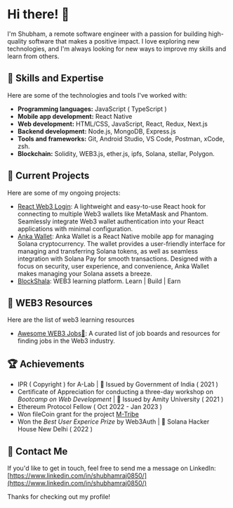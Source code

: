 # Hi there! 👋

I'm Shubham, a remote software engineer with a passion for building high-quality software that makes a positive impact. I love exploring new technologies, and I'm always looking for new ways to improve my skills and learn from others.

## 🚀 Skills and Expertise

Here are some of the technologies and tools I've worked with:

- **Programming languages:** JavaScript ( TypeScript )
- **Mobile app development:** React Native
- **Web development:** HTML/CSS, JavaScript, React, Redux, Next.js
- **Backend development:** Node.js, MongoDB, Express.js
- **Tools and frameworks:** Git, Android Studio, VS Code, Postman, xCode, zsh.
- **Blockchain:** Solidity, WEB3.js, ether.js, ipfs, Solana, stellar, Polygon.

## 🌱 Current Projects

Here are some of my ongoing projects:

- [React Web3 Login](https://github.com/Shubham0850/react-web3-login): A lightweight and easy-to-use React hook for connecting to multiple Web3 wallets like MetaMask and Phantom. Seamlessly integrate Web3 wallet authentication into your React applications with minimal configuration.
- [Anka Wallet](https://github.com/Shubham0850/anka-wallet): Anka Wallet is a React Native mobile app for managing Solana cryptocurrency. The wallet provides a user-friendly interface for managing and transferring Solana tokens, as well as seamless integration with Solana Pay for smooth transactions. Designed with a focus on security, user experience, and convenience, Anka Wallet makes managing your Solana assets a breeze.
- [BlockShala](https://github.com/Shubham0850/BlockShala): WEB3 learning platform. Learn | Build | Earn

## 🛟 WEB3 Resources

Here are the list of web3 learning resources

- [Awesome WEB3 Jobs🚀](https://github.com/Shubham0850/awesome-web3-jobs): A curated list of job boards and resources for finding jobs in the Web3 industry.

## 🏆 Achievements

- IPR‌ ‌(‌ ‌Copyright‌ ‌)‌ ‌for‌ ‌A-Lab‌ | 🏫 Issued by Government of India ( 2021 )
- Certificate of Appreciation for conducting a three-day workshop on *Bootcamp on Web Development* | 🏫 Issued by Amity University ( 2021 ) 
- Ethereum Protocol Fellow ( Oct 2022 - Jan 2023 )
- Won fileCoin grant for the project [M-Tribe](https://github.com/Shubham0850/m-tribe)
- Won the *Best User Experice Prize* by Web3Auth | 📍 Solana Hacker House New Delhi ( 2022 )

## 💬 Contact Me

If you'd like to get in touch, feel free to send me a message on LinkedIn: [https://www.linkedin.com/in/shubhamraj0850/](https://www.linkedin.com/in/shubhamraj0850/)

Thanks for checking out my profile!

<!-- [![Shubham's GitHub stats](https://github-readme-stats.vercel.app/api?username=shubham0850)](https://github.com/shubham0850/github-readme-stats) -->

<!---
Shubham0850/Shubham0850 is a ✨ special ✨ repository because its `README.md` (this file) appears on your GitHub profile.
You can click the Preview link to take a look at your changes.
--->
